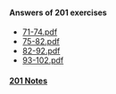 #### Answers of 201 exercises
- [71-74.pdf](https://files.billw.cn/zh-CN/201/71-74.pdf)
- [75-82.pdf](https://files.billw.cn/zh-CN/201/75-82.pdf)
- [82-92.pdf](https://files.billw.cn/zh-CN/201/82-92.pdf)
- [93-102.pdf](https://files.billw.cn/zh-CN/201/93-102.pdf)

#### [201 Notes](/201/notes.html)